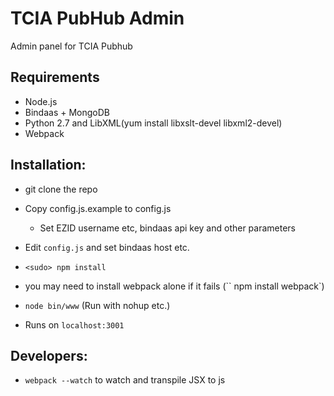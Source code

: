 # TCIA PubHub Admin

Admin panel for TCIA Pubhub

## Requirements

* Node.js
* Bindaas + MongoDB
* Python 2.7 and LibXML(yum install libxslt-devel libxml2-devel)
* Webpack

## Installation:


* git clone the repo
* Copy config.js.example to config.js
  * Set EZID username etc, bindaas api key and other parameters

* Edit `config.js` and set bindaas host etc.

* `<sudo> npm install`
* you may need to install webpack alone if it fails (``<sudo> npm install webpack`)
* `node bin/www` (Run with nohup etc.)
* Runs on `localhost:3001`

## Developers:

* `webpack --watch` to watch and transpile JSX to js
